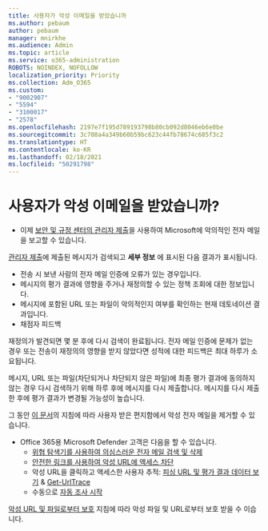 ```yaml
---
title: 사용자가 악성 이메일을 받았습니까
ms.author: pebaum
author: pebaum
manager: mnirkhe
ms.audience: Admin
ms.topic: article
ms.service: o365-administration
ROBOTS: NOINDEX, NOFOLLOW
localization_priority: Priority
ms.collection: Adm_O365
ms.custom:
- "9002907"
- "5594"
- "3100017"
- "2578"
ms.openlocfilehash: 2197e7f195d789193798b80cb092d8046eb6e0be
ms.sourcegitcommit: 3c708a4a349b60b59bc623c44fb78674c685f3c2
ms.translationtype: HT
ms.contentlocale: ko-KR
ms.lasthandoff: 02/18/2021
ms.locfileid: "50291798"
---
```

# <a name="did-your-users-receive-malicious-email"></a>사용자가 악성 이메일을 받았습니까?

- 이제 [보안 및 규정 센터의 관리자 제출](https://sip.protection.office.com/reportsubmission)을 사용하여 Microsoft에 악의적인 전자 메일을 보고할 수 있습니다.

[관리자 제출](https://sip.protection.office.com/reportsubmission)에 제출된 메시지가 검색되고 **세부 정보** 에 표시된 다음 결과가 표시됩니다.

- 전송 시 보낸 사람의 전자 메일 인증에 오류가 있는 경우입니다.
- 메시지의 평가 결과에 영향을 주거나 재정의할 수 있는 정책 조회에 대한 정보입니다.
- 메시지에 포함된 URL 또는 파일이 악의적인지 여부를 확인하는 현재 데토네이션 결과입니다.
- 채점자 피드백

재정의가 발견되면 몇 분 후에 다시 검색이 완료됩니다. 전자 메일 인증에 문제가 없는 경우 또는 전송이 재정의의 영향을 받지 않았다면 성적에 대한 피드백은 최대 하루가 소요됩니다.

메시지, URL 또는 파일(차단되거나 차단되지 않은 파일)에 최종 평가 결과에 동의하지 않는 경우 다시 검색하기 위해 하루 후에 메시지를 다시 제출합니다. 메시지를 다시 제출한 후에 평가 결과가 변경될 가능성이 높습니다.

그 동안 [이 문서](https://docs.microsoft.com/microsoft-365/compliance/search-for-and-delete-messages-in-your-organization)의 지침에 따라 사용자 받은 편지함에서 악성 전자 메일을 제거할 수 있습니다.

- Office 365용 Microsoft Defender 고객은 다음을 할 수 있습니다.
    - [위협 탐색기를 사용하여 의심스러운 전자 메일 검색 및 삭제](https://docs.microsoft.com/microsoft-365/security/office-365-security/investigate-malicious-email-that-was-delivered)
    - [안전한 링크를 사용하여 악성 URL에 액세스 차단](https://docs.microsoft.com/microsoft-365/security/office-365-security/atp-safe-links)
    - 악성 URL을 클릭하고 액세스한 사용자 추적: [피싱 URL 및 평가 결과 데이터 보기](https://docs.microsoft.com/microsoft-365/security/office-365-security/threat-explorer) & [Get-UrlTrace](https://docs.microsoft.com/powershell/module/exchange/get-urltrace)
    - 수동으로 [자동 조사 시작](https://docs.microsoft.com/microsoft-365/security/office-365-security/automated-investigation-response-office)

[악성 URL 및 파일로부터 보호](https://docs.microsoft.com/microsoft-365/security/office-365-security/protect-against-threats) 지침에 따라 악성 파일 및 URL로부터 보호 받을 수 이습니다.